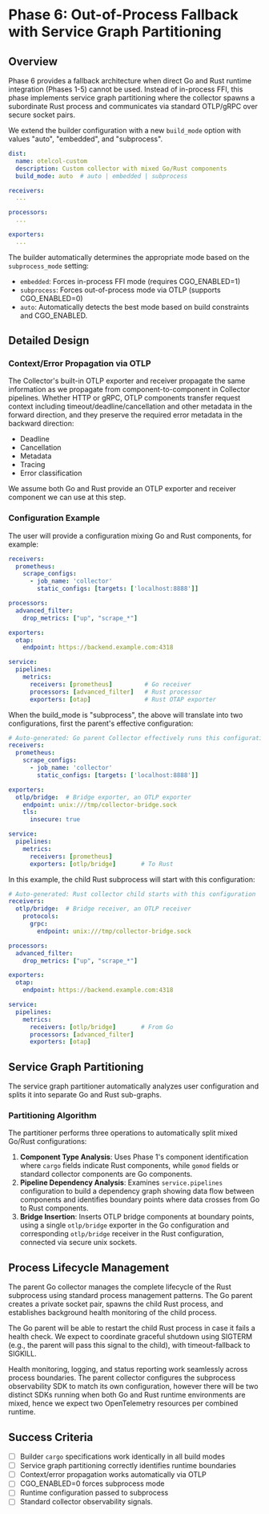 # Phase 6: Out-of-Process Fallback with Service Graph Partitioning

## Overview

Phase 6 provides a fallback architecture when direct Go and Rust
runtime integration (Phases 1-5) cannot be used. Instead of in-process
FFI, this phase implements service graph partitioning where the
collector spawns a subordinate Rust process and communicates via
standard OTLP/gRPC over secure socket pairs.

We extend the builder configuration with a new `build_mode` option
with values "auto", "embedded", and "subprocess".

```yaml
dist:
  name: otelcol-custom
  description: Custom collector with mixed Go/Rust components
  build_mode: auto  # auto | embedded | subprocess

receivers:
  ...

processors:
  ...

exporters:
  ...
```

The builder automatically determines the appropriate mode based on the `subprocess_mode` setting:

- `embedded`: Forces in-process FFI mode (requires CGO_ENABLED=1)
- `subprocess`: Forces out-of-process mode via OTLP (supports CGO_ENABLED=0)
- `auto`: Automatically detects the best mode based on build constraints and CGO_ENABLED.

## Detailed Design

### Context/Error Propagation via OTLP

The Collector's built-in OTLP exporter and receiver propagate the same
information as we propagate from component-to-component in Collector
pipelines. Whether HTTP or gRPC, OTLP components transfer request
context including timeout/deadline/cancellation and other metadata in
the forward direction, and they preserve the required error metadata
in the backward direction:

- Deadline
- Cancellation
- Metadata
- Tracing
- Error classification

We assume both Go and Rust provide an OTLP exporter and receiver
component we can use at this step.

### Configuration Example

The user will provide a configuration mixing Go and Rust components,
for example:

```yaml
receivers:
  prometheus:
    scrape_configs:
      - job_name: 'collector'
        static_configs: [targets: ['localhost:8888']]

processors:
  advanced_filter:
    drop_metrics: ["up", "scrape_*"]

exporters:
  otap:
    endpoint: https://backend.example.com:4318

service:
  pipelines:
    metrics:
      receivers: [prometheus]         # Go receiver
      processors: [advanced_filter]   # Rust processor
      exporters: [otap]               # Rust OTAP exporter
```

When the build_mode is "subprocess", the above will translate into two
configurations, first the parent's effective configuration:

```yaml
# Auto-generated: Go parent Collector effectively runs this configuration
receivers:
  prometheus:
    scrape_configs:
      - job_name: 'collector'
        static_configs: [targets: ['localhost:8888']]

exporters:
  otlp/bridge:  # Bridge exporter, an OTLP exporter
    endpoint: unix:///tmp/collector-bridge.sock
    tls:
      insecure: true

service:
  pipelines:
    metrics:
      receivers: [prometheus]
      exporters: [otlp/bridge]       # To Rust
```

In this example, the child Rust subprocess will start with this
configuration:

```yaml
# Auto-generated: Rust collector child starts with this configuration
receivers:
  otlp/bridge:  # Bridge receiver, an OTLP receiver
    protocols:
      grpc:
        endpoint: unix:///tmp/collector-bridge.sock

processors:
  advanced_filter:
    drop_metrics: ["up", "scrape_*"]

exporters:
  otap:
    endpoint: https://backend.example.com:4318

service:
  pipelines:
    metrics:
      receivers: [otlp/bridge]       # From Go
      processors: [advanced_filter]
      exporters: [otap]
```

## Service Graph Partitioning

The service graph partitioner automatically analyzes user
configuration and splits it into separate Go and Rust sub-graphs.

### Partitioning Algorithm

The partitioner performs three operations to automatically split mixed
Go/Rust configurations:

1. **Component Type Analysis**: Uses Phase 1's component
   identification where `cargo` fields indicate Rust components, while
   `gomod` fields or standard collector components are Go components.
2. **Pipeline Dependency Analysis**: Examines `service.pipelines`
   configuration to build a dependency graph showing data flow between
   components and identifies boundary points where data crosses from
   Go to Rust components.
3. **Bridge Insertion**: Inserts OTLP bridge components at boundary
   points, using a single `otlp/bridge` exporter in the Go
   configuration and corresponding `otlp/bridge` receiver in the Rust
   configuration, connected via secure unix sockets.

## Process Lifecycle Management

The parent Go collector manages the complete lifecycle of the Rust
subprocess using standard process management patterns. The Go parent
creates a private socket pair, spawns the child Rust process, and
establishes background health monitoring of the child process.

The Go parent will be able to restart the child Rust process in case
it fails a health check. We expect to coordinate graceful shutdown
using SIGTERM (e.g., the parent will pass this signal to the child),
with timeout-fallback to SIGKILL.

Health monitoring, logging, and status reporting work seamlessly
across process boundaries. The parent collector configures the
subprocess observability SDK to match its own configuration, however
there will be two distinct SDKs running when both Go and Rust runtime
environments are mixed, hence we expect two OpenTelemetry resources
per combined runtime.

## Success Criteria

- [ ] Builder `cargo` specifications work identically in all build modes
- [ ] Service graph partitioning correctly identifies runtime boundaries
- [ ] Context/error propagation works automatically via OTLP
- [ ] CGO_ENABLED=0 forces subprocess mode
- [ ] Runtime configuration passed to subprocess
- [ ] Standard collector observability signals.
